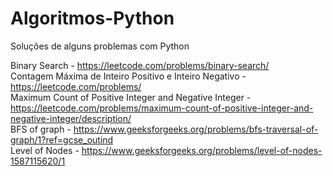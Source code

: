 # Algoritmos-Python
Soluções de alguns problemas com Python

Binary Search -  https://leetcode.com/problems/binary-search/ </br>
Contagem Máxima de Inteiro Positivo e Inteiro Negativo - https://leetcode.com/problems/ </br> 
Maximum Count of Positive Integer and Negative Integer - https://leetcode.com/problems/maximum-count-of-positive-integer-and-negative-integer/description/ </br>
BFS of graph - https://www.geeksforgeeks.org/problems/bfs-traversal-of-graph/1?ref=gcse_outind </br>
Level of Nodes - https://www.geeksforgeeks.org/problems/level-of-nodes-1587115620/1
